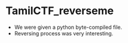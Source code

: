 # TamilCTF_reverseme
- We were given a python byte-compiled file.
- Reversing process was very interesting.
